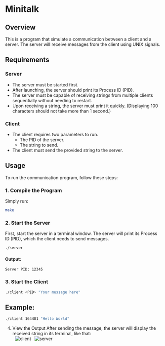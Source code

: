 # Minitalk

## Overview
This is a program that simulate a communication between a client and a server. The server will receive messages from the client using UNIX signals.

## Requirements

### Server

- The server must be started first.
- After launching, the server should print its Process ID (PID).
- The server must be capable of receiving strings from multiple clients sequentially without needing to restart.
- Upon receiving a string, the server must print it quickly. (Displaying 100 characters should not take more than 1 second.)

### Client

- The client requires two parameters to run.
  - The PID of the server.
  - The string to send.
- The client must send the provided string to the server.

## Usage

To run the communication program, follow these steps:

### 1. Compile the Program

Simply run:

```bash
make
```
### 2. Start the Server
First, start the server in a terminal window. The server will print its Process ID (PID), which the client needs to send messages.

``` bash
./server
```
#### Output:

``` arduino
Server PID: 12345
```
### 3. Start the Client

``` bash
./client <PID> "Your message here"
```

## Example:

``` bash
./client 164481 "Hello World"
```
4. View the Output
After sending the message, the server will display the received string in its terminal, like that:<br>
&nbsp;
![client](https://github.com/user-attachments/assets/11371d61-75ea-4023-a627-e735f66d6311)
&nbsp;
![server](https://github.com/user-attachments/assets/34d1ccc7-aaa9-44ce-9aaf-a289c7174318)
